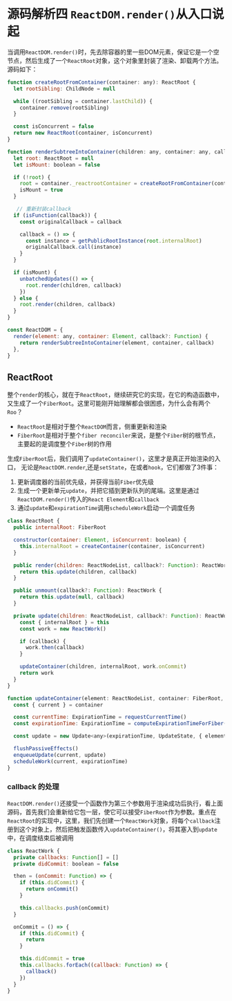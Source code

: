 # 源码解析四  `ReactDOM.render()`从入口说起
当调用`ReactDOM.render()`时，先去除容器的里一些DOM元素，保证它是一个空节点，然后生成了一个`ReactRoot`对象，这个对象里封装了渲染、卸载两个方法。源码如下：

``` javascript
function createRootFromContainer(container: any): ReactRoot {
  let rootSibling: ChildNode = null

  while ((rootSibling = container.lastChild)) {
    container.remove(rootSibling)
  }

  const isConcurrent = false
  return new ReactRoot(container, isConcurrent)
}

function renderSubtreeIntoContainer(children: any, container: any, callback?: Function) {
  let root: ReactRoot = null
  let isMount: boolean = false

  if (!root) {
    root = container._reactrootContainer = createRootFromContainer(container)
    isMount = true
  }

   // 重新封装callback
  if (isFunction(callback)) {
    const originalCallback = callback

    callback = () => {
      const instance = getPublicRootInstance(root.internalRoot)
      originalCallback.call(instance)
    }
  }

  if (isMount) {
    unbatchedUpdates(() => {
      root.render(children, callback)
    })
  } else {
    root.render(children, callback)
  }
}

const ReactDOM = {
  render(element: any, container: Element, callback?: Function) {
    return renderSubtreeIntoContainer(element, container, callback)
  },
}
```

## ReactRoot
整个`render`的核心，就在于`ReactRoot`，继续研究它的实现，在它的构造函数中，又生成了一个`FiberRoot`。这里可能刚开始理解都会很困惑，为什么会有两个`Roo`？

- `ReactRoot`是相对于整个`ReactDOM`而言，侧重更新和渲染
- `FiberRoot`是相对于整个`fiber reconciler`来说，是整个`Fiber`树的根节点，主要起的是调度整个`Fiber`树的作用

生成`FiberRoot`后，我们调用了`updateContainer()`，这里才是真正开始渲染的入口，
无论是`ReactDOM.render`,还是`setState`，在或者`hook`，它们都做了3件事：
1. 更新调度器的当前优先级，并获得当前`Fiber`优先级
2. 生成一个更新单元`update`，并把它插到更新队列的尾端。这里是通过`ReactDOM.render()`传入的`React Element`和`callback`
3. 通过`update`和`expirationTime`调用`scheduleWork`启动一个调度任务

``` javascript
class ReactRoot {
  public internalRoot: FiberRoot

  constructor(container: Element, isConcurrent: boolean) {
    this.internalRoot = createContainer(container, isConcurrent)
  }

  public render(children: ReactNodeList, callback?: Function): ReactWork {
    return this.update(children, callback)
  }

  public unmount(callback?: Function): ReactWork {
    return this.update(null, callback)
  }

  private update(children: ReactNodeList, callback?: Function): ReactWork {
    const { internalRoot } = this
    const work = new ReactWork()

    if (callback) {
      work.then(callback)
    }

    updateContainer(children, internalRoot, work.onCommit)
    return work
  }
}

function updateContainer(element: ReactNodeList, container: FiberRoot, callback?: Function) {
  const { current } = container

  const currentTime: ExpirationTime = requestCurrentTime()
  const expirationTime: ExpirationTime = computeExpirationTimeForFiber(currentTime, current)

  const update = new Update<any>(expirationTime, UpdateState, { element }, callback)

  flushPassiveEffects()
  enqueueUpdate(current, update)
  scheduleWork(current, expirationTime)
}
```

### callback 的处理
`ReactDOM.render()`还接受一个函数作为第三个参数用于渲染成功后执行，看上面源码，首先我们会重新给它包一层，使它可以接受`FiberRoot`作为参数。重点在`ReactRoot`的实现中，这里，我们先创建一个`ReactWork`对象，将每个`callback`注册到这个对象上，然后把触发函数传入`updateContainer()`，将其塞入到`update`中，在调度结束后被调用

``` javascript
class ReactWork {
  private callbacks: Function[] = []
  private didCommit: boolean = false

  then = (onCommit: Function) => {
    if (this.didCommit) {
      return onCommit()
    }

    this.callbacks.push(onCommit)
  }

  onCommit = () => {
    if (this.didCommit) {
      return
    }

    this.didCommit = true
    this.callbacks.forEach((callback: Function) => {
      callback()
    })
  }
}
```




